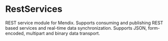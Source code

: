 RestServices
============

REST service module for Mendix. Supports consuming and publishing REST based services and real-time data synchronization. Supports JSON, form-encoded, multipart and binary data transport.
